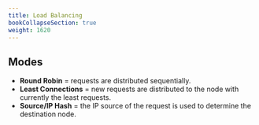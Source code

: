 ```yaml
---
title: Load Balancing 
bookCollapseSection: true
weight: 1620
---
```


## Modes

* **Round Robin** = requests are distributed sequentially.
* **Least Connections** = new requests are distributed to the node with currently the least requests.
* **Source/IP Hash** = the IP source of the request is used to determine the destination node.
